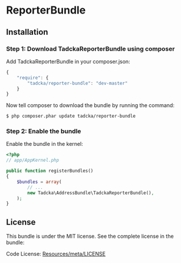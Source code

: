 ReporterBundle
==============

## Installation

### Step 1: Download TadckaReporterBundle using composer

Add TadckaReporterBundle in your composer.json:

```js
{
    "require": {
        "tadcka/reporter-bundle": "dev-master"
    }
}
```

Now tell composer to download the bundle by running the command:

``` bash
$ php composer.phar update tadcka/reporter-bundle
```

### Step 2: Enable the bundle

Enable the bundle in the kernel:

``` php
<?php
// app/AppKernel.php

public function registerBundles()
{
    $bundles = array(
        // ...
        new Tadcka\AddressBundle\TadckaReporterBundle(),
    );
}
```

License
-------

This bundle is under the MIT license. See the complete license in the bundle:

Code License:
[Resources/meta/LICENSE](https://github.com/tadcka/ReporterBundle/blob/master/Resources/meta/LICENSE)


